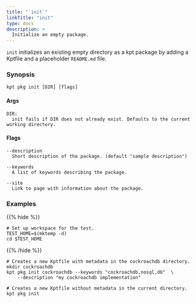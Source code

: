 ```yaml
---
title: "`init`"
linkTitle: "init"
type: docs
description: >
  Initialize an empty package.
---
```


<!--mdtogo:Short
    Initialize an empty package.
-->

`init` initializes an existing empty directory as a kpt package by adding
a Kptfile and a placeholder `README.md` file.

### Synopsis

<!--mdtogo:Long-->

```
kpt pkg init [DIR] [flags]
```

#### Args

```
DIR:
  init fails if DIR does not already exist. Defaults to the current working directory.
```

#### Flags

```
--description
  Short description of the package. (default "sample description")

--keywords
  A list of keywords describing the package.

--site
  Link to page with information about the package.
```

<!--mdtogo-->

### Examples

{{% hide %}}

<!-- @makeWorkplace @verifyExamples-->

```
# Set up workspace for the test.
TEST_HOME=$(mktemp -d)
cd $TEST_HOME
```

{{% /hide %}}

<!--mdtogo:Examples-->

<!-- @pkgInit @verifyStaleExamples-->

```shell
# Creates a new Kptfile with metadata in the cockroachdb directory.
mkdir cockroachdb
kpt pkg init cockroachdb --keywords "cockroachdb,nosql,db"  \
    --description "my cockroachdb implementation"
```

```shell
# Creates a new Kptfile without metadata in the current directory.
kpt pkg init
```

<!--mdtogo-->
